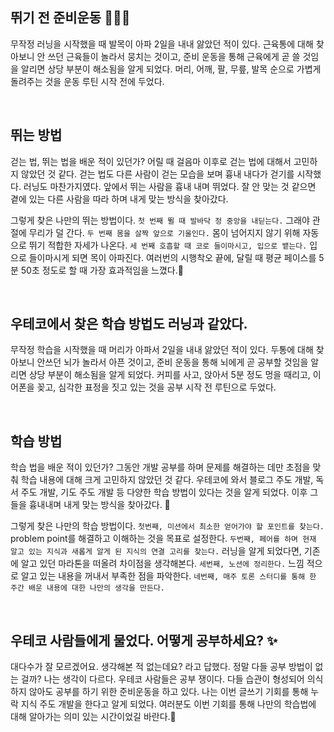 ## 뛰기 전 준비운동 🏃🏻‍♀️

무작정 러닝을 시작했을 때 발목이 아파 2일을 내내 앓았던 적이 있다. 근육통에 대해 찾아보니 안 쓰던 근육들이 놀라서 뭉치는 것이고, 준비 운동을 통해 근육에게 곧 쓸 것임을 알리면 상당 부분이 해소됨을 알게 되었다. 머리, 어깨, 팔, 무릎, 발목 순으로 가볍게 돌려주는 것을 운동 루틴 시작 전에 두었다.

<br>

## 뛰는 방법
걷는 법, 뛰는 법을 배운 적이 있던가? 어릴 때 걸음마 이후로 걷는 법에 대해서 고민하지 않았던 것 같다. 걷는 법도 다른 사람이 걷는 모습을 보며 흉내 내다가 걷기를 시작했다. 러닝도 마찬가지였다. 앞에서 뛰는 사람을 흉내 내며 뛰었다. 잘 안 맞는 것 같으면 곁에 있는 다른 사람을 따라 하며 내게 맞는 방식을 찾아갔다.


그렇게 찾은 나만의 뛰는 방법이다. `첫 번째 뛸 때 발바닥 정 중앙을 내딛는다.` 그래야 관절에 무리가 덜 간다. `두 번째 몸을 살짝 앞으로 기울인다.` 몸이 넘어지지 않기 위해 자동으로 뛰기 적합한 자세가 나온다. `세 번째 호흡할 때 코로 들이마시고, 입으로 뱉는다.` 입으로 들이마시게 되면 목이 아파진다. 여러번의 시행착오 끝에, 달릴 때 평균 페이스를 5분 50초 정도로 할 때 가장 효과적임을 느꼈다.💯

<br>

## 우테코에서 찾은 학습 방법도 러닝과 같았다.

무작정 학습을 시작했을 때 머리가 아파서 2일을 내내 앓았던 적이 있다. 두통에 대해 찾아보니 안쓰던 뇌가 놀라서 아픈 것이고, 준비 운동을 통해 뇌에게 곧 공부할 것임을 알리면 상당 부분이 해소됨을 알게 되었다. 커피를 사고, 앉아서 5분 정도 멍을 때리고, 이어폰을 꽂고, 심각한 표정을 짓고 있는 것을 공부 시작 전 루틴으로 두었다. 

<br>

## 학습 방법
학습 법을 배운 적이 있던가? 그동안 개발 공부를 하며 문제를 해결하는 데만 초점을 맞춰 학습 내용에 대해 크게 고민하지 않았던 것 같다. 우테코에 와서 블로그 주도 개발, 독서 주도 개발, 기도 주도 개발 등 다양한 학습 방법이 있다는 것을 알게 되었다. 이후 그들을 흉내내며 내게 맞는 방식을 찾아갔다. 🤡

그렇게 찾은 나만의 학습 방법이다.
`첫번째, 미션에서 최소한 얻어가야 할 포인트를 찾는다.` problem point를 해결하고 이해하는 것을 목표로 설정한다.
`두번째, 페어를 하며 현재 알고 있는 지식과 새롭게 알게 된 지식의 연결 고리를 찾는다.` 러닝을 알게 되었다면, 기존에 알고 있던 마라톤을 떠올려 차이점을 생각해본다.
`세번째, 노션에 정리한다.` 느낌 적으로 알고 있는 내용을 꺼내서 부족한 점을 파악한다.
`네번째, 매주 토론 스터디를 통해 한 주간 배운 내용에 대한 나만의 생각을 만든다.`

<br>


## 우테코 사람들에게 물었다. 어떻게 공부하세요? ✨
대다수가 잘 모르겠어요. 생각해본 적 없는데요? 라고 답했다. 정말 다들 공부 방법이 없는 걸까? 나는 생각이 다르다. 우테코 사람들은 공부 쟁이다. 다들 습관이 형성되어 의식하지 않아도 공부를 하기 위한 준비운동을 하고 있다. 나는 이번 글쓰기 기회를 통해 누락 지식 주도 개발을 한다고 알게 되었다. 여러분도 이번 기회를 통해 나만의 학습법에 대해 알아가는 의미 있는 시간이었길 바란다.👏

